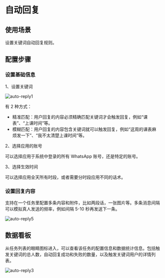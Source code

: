# 自动回复

## 使用场景

设置关键词自动回复规则。

## 配置步骤

### 设置基础信息

1、设置关键词

![auto-reply1](/images/auto-reply1.webp)

有 2 种方式：

- 精准匹配：用户回复的内容必须精确匹配关键词才会触发回复，例如“课表”、“上课时间”等。
- 模糊匹配：用户回复的内容包含关键词就可以触发回复，例如“这周的课表麻烦发一下”、“我不太清楚上课时间”等。

2、选择应用的账号

可以选择应用于系统中登录的所有 WhatsApp 账号，还是特定的账号。

3、选择生效时间

可以选择应用全天所有时段，或者需要分时段应用不同的话术。

### 设置回复内容

支持在一个任务里配置多条内容和附件，比如两段话，一张图片等。多条消息间隔可以模拟真人发送的频率，例如间隔 5-10 秒再发送下一条。

![auto-reply5](/images/auto-reply5.png)

## 数据看板

从任务列表的眼睛图标进入，可以查看该任务的配置信息和数据统计信息。包括触发关键词的总人数，自动回复成功和失败的数量，以及触发关键词用户的详情列表。

![auto-reply3](/images/auto-reply3.png)